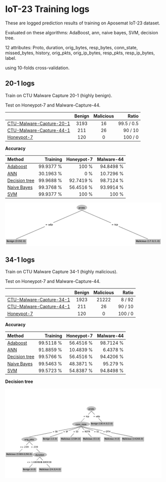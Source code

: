 # IoT-23 Training logs

These are logged prediction results of training on Aposemat IoT-23 dataset.

Evaluated on these algorithms: AdaBoost, ann, naive bayes, SVM, decision tree.

12 attributes: Proto, duration, orig_bytes, resp_bytes, conn_state, 
missed_bytes, history, orig_pkts, orig_ip_bytes, resp_pkts, resp_ip_bytes, 
label.

using 10-folds cross-validation.

## 20-1 logs

Train on CTU Malware Capture 20-1 (highly benign).

Test on Honeypot-7 and Malware-Capture-44.

|                               | Benign | Malicious |      Ratio | 
|-------------------------------|:------:|:---------:|-----------:|
| [CTU-Malware-Capture-20-1][1] |  3193  |    16     | 99.5 / 0.5 |
| [CTU-Malware-Capture-44-1][2] |  211   |    26     |    90 / 10 |
| [Honeypot-7][4]               |  120   |     0     |    100 / 0 |

**Accuracy**

| Method               |  Training | Honeypot-7 | Malware-44 |
|:---------------------|----------:|-----------:|-----------:|
| [Adaboost][AB0]      | 99.9377 % |      100 % |  94.8498 % |
| [ANN][AN0]           | 30.1963 % |        0 % |  10.7296 % |
| [Decision tree][DT0] | 99.9688 % |  92.7419 % |  98.7124 % |
| [Naive Bayes][NB0]   | 99.3768 % |  56.4516 % |  93.9914 % |
| [SVM][SV0]           | 99.9377 % |      100 % |      100 % |  

![img](20-1-tree.png)

## 34-1 logs

Train on CTU Malware Capture 34-1 (highly malicious).

Test on Honeypot-7 and Malware-Capture-44.

|                               | Benign | Malicious |   Ratio | 
|-------------------------------|:------:|:---------:|--------:|
| [CTU-Malware-Capture-34-1][3] |  1923  |   21222   |  8 / 92 |
| [CTU-Malware-Capture-44-1][2] |  211   |    26     | 90 / 10 |
| [Honeypot-7][4]               |  120   |     0     | 100 / 0 |

**Accuracy**

| Method               |  Training | Honeypot-7 | Malware-44 |
|:---------------------|----------:|-----------:|-----------:|
| [Adaboost][AB1]      | 99.5118 % |  56.4516 % |  98.7124 % |
| [ANN][AN1]           | 91.8859 % |  10.4839 % |   6.4378 % |
| [Decision tree][DT1] | 99.5766 % |  56.4516 % |  94.4206 % |
| [Naive Bayes][NB1]   | 99.5463 % |  48.3871 % |   95.279 % |
| [SVM][SV1]           | 99.5723 % |  54.8387 % |  94.8498 % |  

**Decision tree**

![img](34-1-tree.png)

[1]: https://github.com/iotcad/sensor-data/blob/611d9ff5e768c74fc8a5f7ea2ef52a974b85eeae/iot-23/CTU-Malware-Capture-20-1-labeled.csv
[2]: https://github.com/iotcad/sensor-data/blob/611d9ff5e768c74fc8a5f7ea2ef52a974b85eeae/iot-23/CTU-Malware-Capture-44-1-labeled.csv
[3]: https://github.com/iotcad/sensor-data/blob/611d9ff5e768c74fc8a5f7ea2ef52a974b85eeae/iot-23/CTU-Malware-Capture-34-1-labeled.csv
[4]: https://github.com/iotcad/sensor-data/blob/611d9ff5e768c74fc8a5f7ea2ef52a974b85eeae/iot-23/CTU-Honeypot-Capture-7-1-labeled.csv
[AB0]: 20-1-adaboost
[AN0]: 20-1-ann
[DT0]: 20-1-tree
[NB0]: 20-1-bayes
[SV0]: 20-1-svm
[AB1]: 34-1-adaboost
[AN1]: 34-1-ann
[DT1]: 34-1-tree
[NB1]: 34-1-bayes
[SV1]: 34-1-svm
